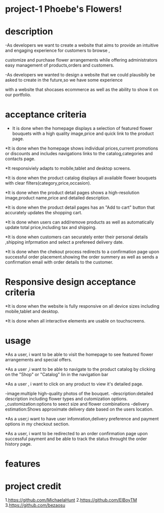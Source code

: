 # project-1  Phoebe's Flowers!

# description 
-As developers we want to create a website that aims to provide an intuitive and engaging experience for customers to browse ,

customize and purchase flower arrangements while offering administrators easy management of products,orders and customers.

-As  developers  we wanted to design a website that we could plausibily be asked to create in the future,so we have some experience

 with a website that shocases ecommerce as well as the ability to show it on our portfolio.

# acceptance criteria

* It is  done when the homepage  displays a selection of featured flower bouquets with a high quality image,price and quick link to the product  page.

*It is done when the homepage shows individual prices,current promotions or discounts and includes navigations links to the catalog,categories and contacts page.

*It responsiviely adapts to mobile,tablet and desktop screens.

*It is done when the product catalog displays all available flower bouquets with clear filters(category,price,occasion).

*It is done when the product detail pages shows a high-resolution image,product name,price and detailed description.

*It is done when the product detail pages has an "Add to cart" button that accurately updates the shopping cart.

*It is done when users can add/remove products as well as automatically update total price,including tax and shipping.

*It is done when customers can securately enter their personal details ,shipping infprmation and select a prefereed delivery date.

*It is done when  the chekout process redirects to a confirmation page upon successful order placement.showing the order summery as 
well as sends a confirmation email with order details to the customer.

# Responsive design acceptance criteria
*It is done when the website is fully responsive on all device sizes including mobile,tablet and desktop.

*It is done  when all interactive elements  are usable on touchscreens.

# usage 

*As a user, i want to be able to visit the homepage to see featured flower arrangements and special offers.

*As a user ,i want to be able to navigate to the product catalog by clicking on the "Shop" or "Catalog" lin in the navigation bar

*As a user , i want to click on any product to view it's detailed page.

-image:multiple high-quality photos of the bouquet.
-description:detailed description including flower types and cutomization options.
_customization:options to seect size and flower combinations 
-delivery estimation:Shows approximate delivery date based on the users location.

*As a user,i want to have user infomration,delivery preference and payment options in my checkout section.

*As a user, i want to be redirected to an order confirmation page upon successful payment and be able to track the status throught the order history page.

# features



# project credit

1.https://github.com/MichaelaHunt
2.https://github.com/ElBoyTM
3.https://github.com/bezaosu